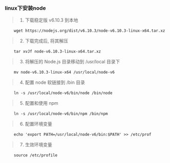 ### linux下安装node

> 1. 下载稳定版 v6.10.3 到本地

  &emsp;&emsp;```wget https://nodejs.org/dist/v6.10.3/node-v6.10.3-linux-x64.tar.xz```
  
> 2. 下载完成后, 将其解压

&emsp;&emsp;```tar xvJf node-v6.10.3-linux-x64.tar.xz```

> 3. 将解压的 Node.js 目录移动到 /usr/local 目录下

&emsp;&emsp;```mv node-v6.10.3-linux-x64 /usr/local/node-v6```

> 4. 配置 node 软链接到 /bin 目录

&emsp;&emsp;```ln -s /usr/local/node-v6/bin/node /bin/node```

> 5. 配置和使用 npm

&emsp;&emsp;```ln -s /usr/local/node-v6/bin/npm /bin/npm```

> 6. 配置环境变量

&emsp;&emsp;```echo 'export PATH=/usr/local/node-v6/bin:$PATH' >> /etc/prof```

> 7. 生效环境变量

&emsp;&emsp;```source /etc/profile```

